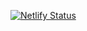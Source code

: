 [![Netlify Status](https://api.netlify.com/api/v1/badges/671ae8b7-79d5-4946-a9dd-804479a4741d/deploy-status)](https://app.netlify.com/sites/a11y-components-playground/deploys)

